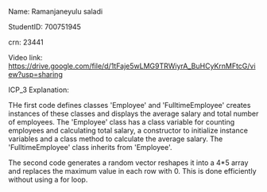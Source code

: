 Name: Ramanjaneyulu saladi

StudentID: 700751945

crn: 23441

Video link: https://drive.google.com/file/d/1tFaje5wLMG9TRWiyrA_BuHCyKrnMFtcG/view?usp=sharing

ICP_3 Explanation:

THe first code defines classes 'Employee' and 'FulltimeEmployee' creates instances of these classes and displays the average salary and total number of employees. The 'Employee' class has a class variable for counting employees and calculating total salary, a constructor to initialize instance variables and a class method to calculate the average salary. The 'FulltimeEmployee' class inherits from 'Employee'.

The second code generates a random vector reshapes it into a 4*5 array and replaces the maximum value in each row with 0. This is done efficiently without using a for loop.
